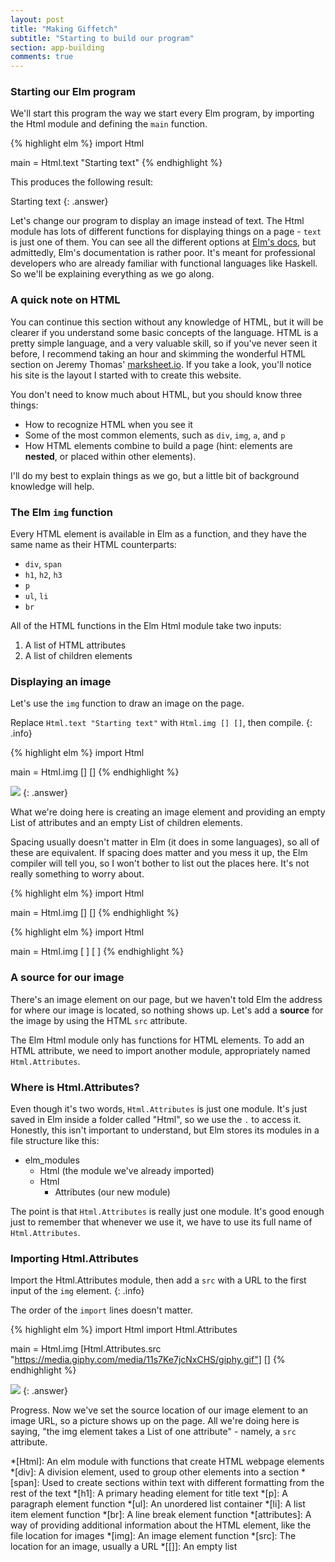 ```yaml
---
layout: post
title: "Making Giffetch"
subtitle: "Starting to build our program"
section: app-building
comments: true
---
```


### Starting our Elm program

We'll start this program the way we start every Elm program, by importing the Html module and defining the `main` function.

{% highlight elm %}
import Html

main = Html.text "Starting text"
{% endhighlight %}

This produces the following result:

Starting text
{: .answer}

Let's change our program to display an image instead of text. The Html module has lots of different functions for displaying things on a page - `text` is just one of them. You can see all the different options at [Elm's docs](http://package.elm-lang.org/packages/elm-lang/html/2.0.0/Html), but admittedly, Elm's documentation is rather poor. It's meant for professional developers who are already familiar with functional languages like Haskell. So we'll be explaining everything as we go along.

### A quick note on HTML

You can continue this section without any knowledge of HTML, but it will be clearer if you understand some basic concepts of the language. HTML is a pretty simple language, and a very valuable skill, so if you've never seen it before, I recommend taking an hour and skimming the wonderful HTML section on Jeremy Thomas' [marksheet.io](http://marksheet.io/html-basics.html). If you take a look, you'll notice his site is the layout I started with to create this website.

You don't need to know much about HTML, but you should know three things:

  * How to recognize HTML when you see it
  * Some of the most common elements, such as `div`, `img`, `a`, and `p`
  * How HTML elements combine to build a page (hint: elements are **nested**, or placed within other elements).

I'll do my best to explain things as we go, but a little bit of background knowledge will help.

### The Elm `img` function

Every HTML element is available in Elm as a function, and they have the same name as their HTML counterparts:

  * `div`, `span`
  * `h1`, `h2`, `h3`
  * `p`
  * `ul`, `li`
  * `br`

All of the HTML functions in the Elm Html module take two inputs:

  1. A list of HTML attributes
  2. A list of children elements

### Displaying an image

Let's use the `img` function to draw an image on the page.

Replace `Html.text "Starting text"` with `Html.img [] []`, then compile.
{: .info}

{% highlight elm %}
import Html

main = Html.img [] []
{% endhighlight %}

<img src="#"/>
{: .answer}

What we're doing here is creating an image element and providing an empty List of attributes and an empty List of children elements.

Spacing usually doesn't matter in Elm (it does in some languages), so all of these are equivalent. If spacing does matter and you mess it up, the Elm compiler will tell you, so I won't bother to list out the places here. It's not really something to worry about.

{% highlight elm %}
import Html

main = Html.img
  []
  []
{% endhighlight %}

{% highlight elm %}
import Html

main = Html.img [ ] [ ]
{% endhighlight %}

### A source for our image

There's an image element on our page, but we haven't told Elm the address for where our image is located, so nothing shows up. Let's add a **source** for the image by using the HTML `src` attribute.

The Elm Html module only has functions for HTML elements. To add an HTML attribute, we need to import another module, appropriately named `Html.Attributes`.

### Where is Html.Attributes?

Even though it's two words, `Html.Attributes` is just one module. It's just saved in Elm inside a folder called "Html", so we use the `.` to access it. Honestly, this isn't important to understand, but Elm stores its modules in a file structure like this:

<ul class="files">
  <li>
    <i class="fa fa-folder-o"></i>
    elm_modules
    <ul>
      <li>
        <i class="fa fa-file-code-o"></i>
        Html (the module we've already imported)
      </li>
      <li>
        <i class="fa fa-folder-o"></i>
        Html
        <ul>
          <li>
            <i class="fa fa-file-code-o"></i>
            Attributes (our new module)
          </li>
        </ul>
      </li>
    </ul>
  </li>
</ul>

The point is that `Html.Attributes` is really just one module. It's good enough just to remember that whenever we use it, we have to use its full name of `Html.Attributes`.

### Importing Html.Attributes

Import the Html.Attributes module, then add a `src` with a URL to the first input of the `img` element.
{: .info}

The order of the `import` lines doesn't matter.

{% highlight elm %}
import Html
import Html.Attributes

main = Html.img [Html.Attributes.src "https://media.giphy.com/media/11s7Ke7jcNxCHS/giphy.gif"] []
{% endhighlight %}

<img src="https://media.giphy.com/media/11s7Ke7jcNxCHS/giphy.gif">
{: .answer}

Progress. Now we've set the source location of our image element to an image URL, so a picture shows up on the page. All we're doing here is saying, "the img element takes a List of one attribute" - namely, a `src` attribute.


*[Html]: An elm module with functions that create HTML webpage elements
*[div]: A division element, used to group other elements into a section
*[span]: Used to create sections within text with different formatting from the rest of the text
*[h1]: A primary heading element for title text
*[p]: A paragraph element function
*[ul]: An unordered list container
*[li]: A list item element function
*[br]: A line break element function
*[attributes]: A way of providing additional information about the HTML element, like the file location for images
*[img]: An image element function
*[src]: The location for an image, usually a URL
*[[]]: An empty list
